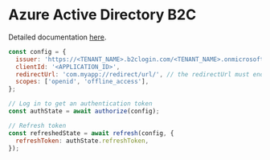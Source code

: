 # Azure Active Directory B2C

Detailed documentation [here](https://docs.microsoft.com/en-us/azure/active-directory-b2c/openid-connect).

```js
const config = {
  issuer: 'https://<TENANT_NAME>.b2clogin.com/<TENANT_NAME>.onmicrosoft.com/<USER_FLOW_NAME>/v2.0',
  clientId: '<APPLICATION_ID>',
  redirectUrl: 'com.myapp://redirect/url/', // the redirectUrl must end with a slash
  scopes: ['openid', 'offline_access'],
};

// Log in to get an authentication token
const authState = await authorize(config);

// Refresh token
const refreshedState = await refresh(config, {
  refreshToken: authState.refreshToken,
});
```
